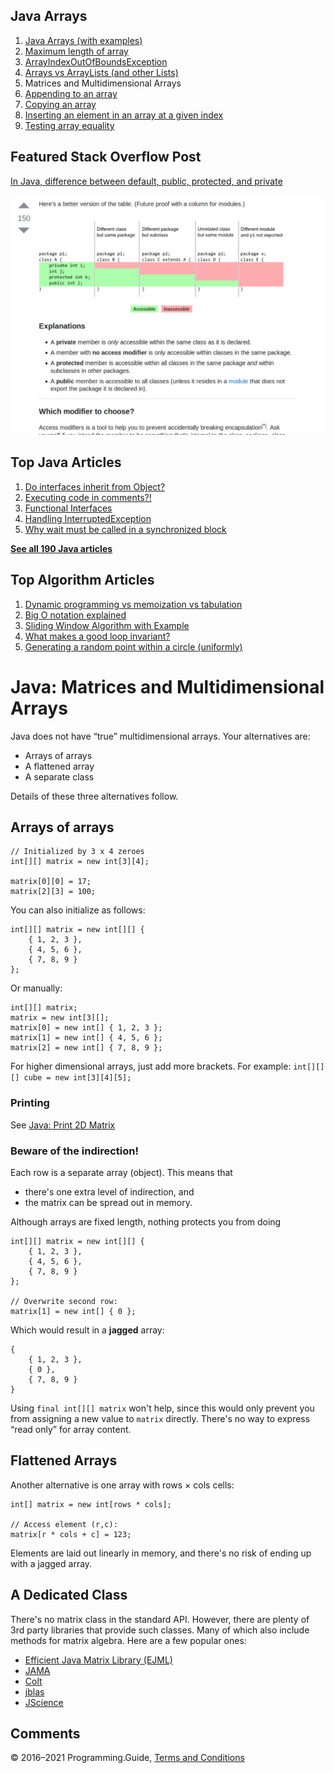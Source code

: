



## Java Arrays

1.  [Java Arrays (with examples)](arrays.html)
2.  [Maximum length of array](array-maximum-length.html)
3.  [ArrayIndexOutOfBoundsException](arrayindexoutofboundsexception.html)
4.  [Arrays vs ArrayLists (and other Lists)](array-vs-arraylist.html)
5.  Matrices and Multidimensional Arrays
6.  [Appending to an array](array-append.html)
7.  [Copying an array](array-copy.html)
8.  [Inserting an element in an array at a given index](array-insert-at-index.html)
9.  [Testing array equality](testing-array-equality.html)

## Featured Stack Overflow Post

[In Java, difference between default, public, protected, and private](https://stackoverflow.com/a/33627846/276052)

[<img src="../images/so-featured-33627846.png" alt="StackOverflow screenshot thumbnail" class="screenshot" />](https://stackoverflow.com/a/33627846/276052)



## Top Java Articles

1.  [Do interfaces inherit from Object?](do-interfaces-inherit-from-object.html)
2.  [Executing code in comments?!](executing-code-in-comments.html)
3.  [Functional Interfaces](functional-interfaces.html)
4.  [Handling InterruptedException](handling-interrupted-exceptions.html)
5.  [Why wait must be called in a synchronized block](why-wait-must-be-in-synchronized.html)

[**See all 190 Java articles**](index.html)

## Top Algorithm Articles

1.  [Dynamic programming vs memoization vs tabulation](../dynamic-programming-vs-memoization-vs-tabulation.html)
2.  [Big O notation explained](../big-o-notation-explained.html)
3.  [Sliding Window Algorithm with Example](../sliding-window-example.html)
4.  [What makes a good loop invariant?](../what-makes-a-good-loop-invariant.html)
5.  [Generating a random point within a circle (uniformly)](../random-point-within-circle.html)

# Java: Matrices and Multidimensional Arrays

Java does not have “true” multidimensional arrays. Your alternatives are:

- Arrays of arrays
- A flattened array
- A separate class

Details of these three alternatives follow.

## Arrays of arrays

    // Initialized by 3 x 4 zeroes
    int[][] matrix = new int[3][4];

    matrix[0][0] = 17;
    matrix[2][3] = 100;

You can also initialize as follows:

    int[][] matrix = new int[][] {
        { 1, 2, 3 },
        { 4, 5, 6 },
        { 7, 8, 9 }
    };

Or manually:

    int[][] matrix;
    matrix = new int[3][];
    matrix[0] = new int[] { 1, 2, 3 };
    matrix[1] = new int[] { 4, 5, 6 };
    matrix[2] = new int[] { 7, 8, 9 };

For higher dimensional arrays, just add more brackets. For example: `int[][][] cube = new int[3][4][5];`

### Printing

See [Java: Print 2D Matrix](print-2d-matrix.html)

### Beware of the indirection!

Each row is a separate array (object). This means that

- there's one extra level of indirection, and
- the matrix can be spread out in memory.

Although arrays are fixed length, nothing protects you from doing

    int[][] matrix = new int[][] {
        { 1, 2, 3 },
        { 4, 5, 6 },
        { 7, 8, 9 }
    };

    // Overwrite second row:
    matrix[1] = new int[] { 0 };

Which would result in a **jagged** array:

    {
        { 1, 2, 3 },
        { 0 },
        { 7, 8, 9 }
    }

Using `final int[][] matrix` won't help, since this would only prevent you from assigning a new value to `matrix` directly. There's no way to express “read only” for array content.

## Flattened Arrays

Another alternative is one array with rows × cols cells:

    int[] matrix = new int[rows * cols];

    // Access element (r,c):
    matrix[r * cols + c] = 123;

Elements are laid out linearly in memory, and there's no risk of ending up with a jagged array.

## A Dedicated Class

There's no matrix class in the standard API. However, there are plenty of 3rd party libraries that provide such classes. Many of which also include methods for matrix algebra. Here are a few popular ones:

- [Efficient Java Matrix Library (EJML)](http://ejml.org)
- [JAMA](https://math.nist.gov/javanumerics/jama/)
- [Colt](http://dst.lbl.gov/ACSSoftware/colt/)
- [jblas](https://github.com/mikiobraun/jblas)
- [JScience](http://jscience.org/)

## Comments



© 2016–2021 Programming.Guide, [Terms and Conditions](../terms-and-conditions.html)
